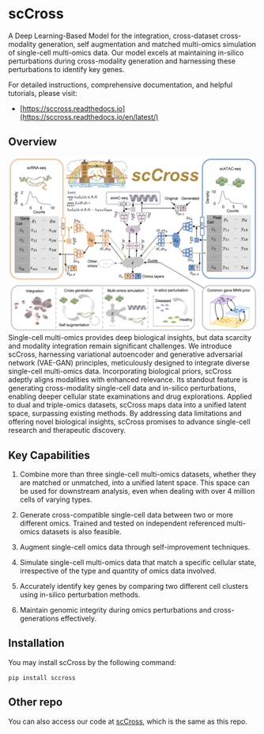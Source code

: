 # scCross
A Deep Learning-Based Model for the integration, cross-dataset cross-modality generation, self augmentation and matched multi-omics simulation of single-cell multi-omics data. Our model excels at maintaining in-silico perturbations during cross-modality generation and harnessing these perturbations to identify key genes.

For detailed instructions, comprehensive documentation, and helpful tutorials, please visit:
  
* [https://sccross.readthedocs.io](https://sccross.readthedocs.io/en/latest/)


## Overview
<img title="Model Overview" alt="Alt text" src="/figures/main.png">
Single-cell multi-omics provides deep biological insights, but data scarcity and modality integration remain significant challenges. We introduce scCross, harnessing variational autoencoder and generative adversarial network (VAE-GAN) principles, meticulously designed to integrate diverse single-cell multi-omics data. Incorporating biological priors, scCross adeptly aligns modalities with enhanced relevance. Its standout feature is generating cross-modality single-cell data and in-silico perturbations, enabling deeper cellular state examinations and drug explorations. Applied to dual and triple-omics datasets, scCross maps data into a unified latent space, surpassing existing methods. By addressing data limitations and offering novel biological insights, scCross promises to advance single-cell research and therapeutic discovery.

## Key Capabilities

1. Combine more than three single-cell multi-omics datasets, whether they are matched or unmatched, into a unified latent space. This space can be used for downstream analysis, even when dealing with over 4 million cells of varying types.

2. Generate cross-compatible single-cell data between two or more different omics. Trained and tested on independent referenced multi-omics datasets is also feasible.

3. Augment single-cell omics data through self-improvement techniques.

4. Simulate single-cell multi-omics data that match a specific cellular state, irrespective of the type and quantity of omics data involved.

5. Accurately identify key genes by comparing two different cell clusters using in-silico perturbation methods.

6. Maintain genomic integrity during omics perturbations and cross-generations effectively.







## Installation


You may install scCross by the following command:

```
pip install sccross
```

## Other repo

You can also access our code at [scCross](https://github.com/HaoWuLab-Bioinformatics/scCross), which is the same as this repo.

